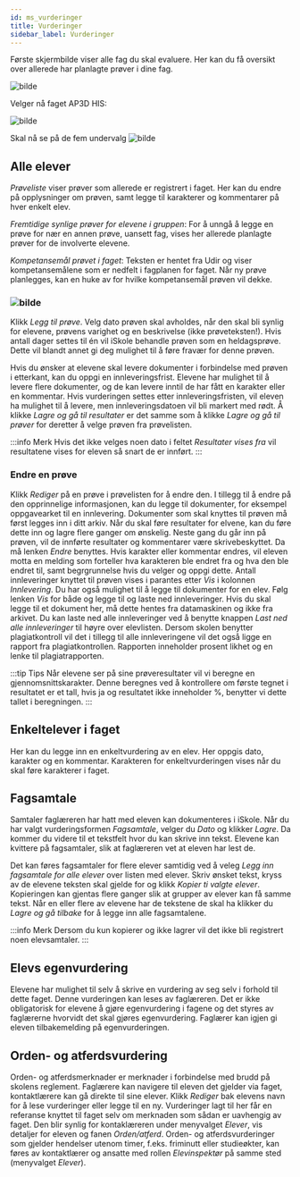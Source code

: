 ```yaml
---
id: ms_vurderinger
title: Vurderinger
sidebar_label: Vurderinger
---
```


Første skjermbilde viser alle fag du skal evaluere. Her kan du få oversikt over allerede har planlagte prøver i dine fag. 

![bilde](https://github.com/BarmanHanssen/iskole/assets/80097133/86177da8-38a9-4559-a372-af46f423b5eb)

Velger nå faget AP3D HIS:

![bilde](https://github.com/BarmanHanssen/iskole/assets/80097133/96e4539d-d15a-4725-a6d3-f142f0e3def8)

Skal nå se på de fem undervalg
![bilde](https://github.com/BarmanHanssen/iskole/assets/80097133/061b7c46-5d5f-47f5-9ea8-d6bf3fff7ff6)



## Alle elever
_Prøveliste_ viser prøver som allerede er registrert i faget. Her kan du endre på opplysninger om prøven, samt legge til karakterer og kommentarer på hver enkelt elev. 

_Fremtidige synlige prøver for elevene i gruppen_: For å unngå å legge en prøve for nær en annen prøve, uansett fag, vises her allerede planlagte prøver for de involverte elevene.

_Kompetansemål prøvet i faget_: Teksten er hentet fra Udir og viser kompetansemålene som er nedfelt i fagplanen for faget. Når ny prøve planlegges, kan en huke av for hvilke kompetansemål prøven vil dekke. 


### ![bilde](https://github.com/BarmanHanssen/iskole/assets/80097133/7cf99e08-9560-44e0-ba95-bce77bb363e2)

Klikk _Legg til prøve_. Velg dato prøven skal avholdes, når den skal bli synlig for elevene, prøvens varighet og en beskrivelse (ikke prøveteksten!). Hvis antall dager settes til én vil iSkole behandle prøven som en heldagsprøve. Dette vil blandt annet gi deg mulighet til å føre fravær for denne prøven. 

Hvis du ønsker at elevene skal levere dokumenter i forbindelse med prøven i etterkant, kan du oppgi en innleveringsfrist. Elevene har mulighet til å levere flere dokumenter, og de kan levere inntil de har fått en karakter eller en kommentar. Hvis vurderingen settes etter innleveringsfristen, vil eleven ha mulighet til å levere, men innleveringsdatoen vil bli markert med rødt. Å klikke _Lagre og gå til resultater_ er det samme som å klikke _Lagre og gå til prøver_ for deretter å velge prøven fra prøvelisten. 

:::info Merk
Hvis det ikke velges noen dato i feltet _Resultater vises fra_ vil resultatene vises for eleven så snart de er innført.
:::

### Endre en prøve
Klikk _Rediger_ på en prøve i prøvelisten for å endre den. I tillegg til å endre på den opprinnelige informasjonen, kan du legge til dokumenter, for eksempel oppgavearket til en innlevering. Dokumenter som skal knyttes til prøven må først legges inn i ditt arkiv. Når du skal føre resultater for elvene, kan du føre dette inn og lagre flere ganger om ønskelig. Neste gang du går inn på prøven, vil de innførte resultater og kommentarer være skrivebeskyttet. Da må lenken _Endre_ benyttes. Hvis karakter eller kommentar endres, vil eleven motta en melding som forteller hva karakteren ble endret fra og hva den ble endret til, samt begrgrunnelse hvis du velger og oppgi dette. Antall innleveringer knyttet til prøven vises i parantes etter _Vis_ i kolonnen _Innlevering_. Du har også mulighet til å legge til dokumenter for en elev. Følg lenken _Vis_ for både og legge til og laste ned innleveringer. Hvis du skal legge til et dokument her, må dette hentes fra datamaskinen og ikke fra arkivet. Du kan laste ned alle innleveringer ved å benytte knappen _Last ned alle innleveringer_ til høyre over elevlisten. Dersom skolen benytter plagiatkontroll vil det i tillegg til alle innleveringene vil det også ligge en rapport fra plagiatkontrollen. Rapporten inneholder prosent likhet og en lenke til plagiatrapporten.

:::tip Tips
Når elevene ser på sine prøveresultater vil vi beregne en gjennomsnittskarakter. Denne beregnes ved å kontrollere om første tegnet i resultatet er et tall, hvis ja og resultatet ikke inneholder %, benytter vi dette tallet i beregningen.
:::

## Enkeltelever i faget
Her kan du legge inn en enkeltvurdering av en elev. Her oppgis dato, karakter og en kommentar. Karakteren for enkeltvurderingen vises når du skal føre karakterer i faget.

## Fagsamtale
Samtaler faglæreren har hatt med eleven kan dokumenteres i iSkole. Når du har valgt vurderingsformen _Fagsamtale_, velger du _Dato_ og klikker _Lagre_. Da kommer du videre til et tekstfelt hvor du kan skrive inn tekst. Elevene kan kvittere på fagsamtaler, slik at faglæreren vet at eleven har lest de.

Det kan føres fagsamtaler for flere elever samtidig ved å veleg _Legg inn fagsamtale for alle elever_ over listen med elever. Skriv ønsket tekst, kryss av de elevene teksten skal gjelde for og klikk _Kopier ti valgte elever_. Kopieringen kan gjentas flere ganger slik at grupper av elever kan få samme tekst. Når en eller flere av elevene har de tekstene de skal ha klikker du _Lagre og gå tilbake_ for å legge inn alle fagsamtalene.

:::info Merk
Dersom du kun kopierer og ikke lagrer vil det ikke bli registrert noen elevsamtaler.
:::

## Elevs egenvurdering
Elevene har mulighet til selv å skrive en vurdering av seg selv i forhold til dette faget. Denne vurderingen kan leses av faglæreren. Det er ikke obligatorisk for elevene å gjøre egenvurdering i fagene og det styres av faglærerne hvorvidt det skal gjøres egenvurdering. Faglærer kan igjen gi eleven tilbakemelding på egenvurderingen.

## Orden- og atferdsvurdering
Orden- og atferdsmerknader er merknader i forbindelse med brudd på skolens reglement. Faglærere kan navigere til eleven det gjelder via faget, kontaktlærere kan gå direkte til sine elever. Klikk _Rediger_ bak elevens navn for å lese vurderinger eller legge til en ny. Vurderinger lagt til her får en referanse knyttet til faget selv om merknaden som sådan er uavhengig av faget. Den blir synlig for kontaklæreren under menyvalget _Elever_, vis detaljer for eleven og fanen _Orden/atferd_. Orden- og atferdsvurderinger som gjelder hendelser utenom timer, f.eks. friminutt eller studieøkter, kan føres av kontaktlærer og ansatte med rollen _Elevinspektør_ på samme sted (menyvalget _Elever_).
